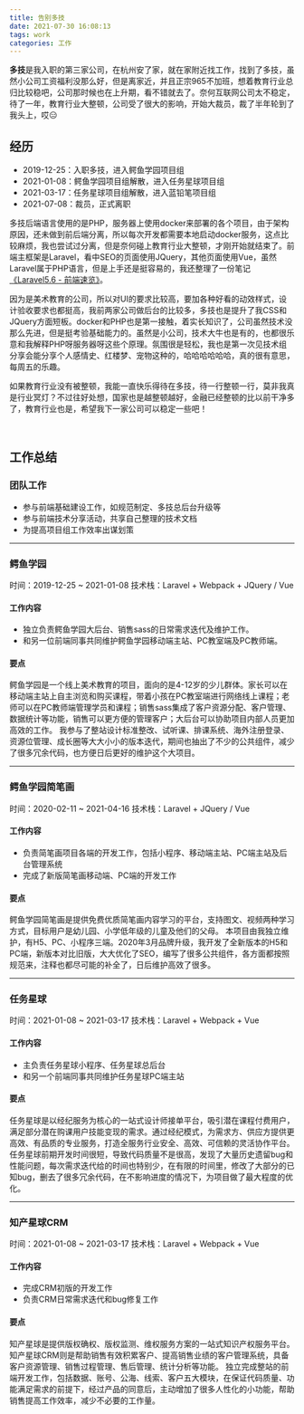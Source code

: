 ```yaml
---
title: 告别多技
date: 2021-07-30 16:08:13
tags: work
categories: 工作
---
```


**多技**是我入职的第三家公司，在杭州安了家，就在家附近找工作，找到了多技，虽然小公司工资福利没那么好，但是离家近，并且正宗965不加班，想着教育行业总归比较稳吧，公司那时候也在上升期，看不错就去了。奈何互联网公司太不稳定，待了一年，教育行业大整顿，公司受了很大的影响，开始大裁员，裁了半年轮到了我头上，哎😑
<!-- more -->


## 经历
- 2019-12-25：入职多技，进入鳄鱼学园项目组
- 2021-01-08：鳄鱼学园项目组解散，进入任务星球项目组
- 2021-03-17：任务星球项目组解散，进入蓝铅笔项目组
- 2021-07-08：裁员，正式离职

多技后端语言使用的是PHP，服务器上使用docker来部署的各个项目，由于架构原因，还未做到前后端分离，所以每次开发都需要本地启动docker服务，这点比较麻烦，我也尝试过分离，但是奈何碰上教育行业大整顿，才刚开始就结束了。前端主框架是Laravel，看中SEO的页面使用JQuery，其他页面使用Vue，虽然Laravel属于PHP语言，但是上手还是挺容易的，我还整理了一份笔记[《Laravel5.6 - 前端速览》](https://zhaoluting.github.io/tool-laravel/)。

因为是美术教育的公司，所以对UI的要求比较高，要加各种好看的动效样式，设计验收要求也都挺高，我前两家公司做后台的比较多，多技也是提升了我CSS和JQuery方面短板。docker和PHP也是第一接触，着实长知识了，公司虽然技术没那么先进，但是挺考验基础能力的。虽然是小公司，技术大牛也是有的，也都很乐意和我解释PHP呀服务器呀这些个原理。氛围很是轻松，我也是第一次见技术组分享会能分享个人感情史、红楼梦、宠物这种的，哈哈哈哈哈哈，真的很有意思，每周五的乐趣。

如果教育行业没有被整顿，我能一直快乐得待在多技，待一行整顿一行，莫非我真是行业冥灯？不过往好处想，国家也是越整顿越好，金融已经整顿的比以前干净多了，教育行业也是，希望我下一家公司可以稳定一些吧！


<br/>

## 工作总结

### 团队工作
- 参与前端基础建设工作，如规范制定、多技总后台升级等
- 参与前端技术分享活动，共享自己整理的技术文档
- 为提高项目组工作效率出谋划策

---
### 鳄鱼学园
时间：2019-12-25 ~ 2021-01-08
技术栈：Laravel + Webpack + JQuery / Vue
#### 工作内容
- 独立负责鳄鱼学园大后台、销售sass的日常需求迭代及维护工作。
- 和另一位前端同事共同维护鳄鱼学园移动端主站、PC教室端及PC教师端。

#### 要点
鳄鱼学园是一个线上美术教育的项目，面向的是4-12岁的少儿群体。家长可以在移动端主站上自主浏览和购买课程，带着小孩在PC教室端进行网络线上课程；老师可以在PC教师端管理学员和课程；销售sass集成了客户资源分配、客户管理、数据统计等功能，销售可以更方便的管理客户；大后台可以协助项目内部人员更加高效的工作。
我参与了整站设计标准整改、试听课、排课系统、海外注册登录、资源位管理、成长圈等大大小小的版本迭代，期间也抽出了不少的公共组件，减少了很多冗余代码，也方便日后更好的维护这个大项目。


---
### 鳄鱼学园简笔画
时间：2020-02-11 ~ 2021-04-16
技术栈：Laravel + JQuery / Vue
#### 工作内容
- 负责简笔画项目各端的开发工作，包括小程序、移动端主站、PC端主站及后台管理系统
- 完成了新版简笔画移动端、PC端的开发工作

#### 要点
鳄鱼学园简笔画是提供免费优质简笔画内容学习的平台，支持图文、视频两种学习方式，目标用户是幼儿园、小学低年级的儿童及他们的父母。
本项目由我独立维护，有H5、PC、小程序三端。2020年3月品牌升级，我开发了全新版本的H5和PC端，新版本对比旧版，大大优化了SEO，编写了很多公共组件，各方面都按照规范来，注释也都尽可能的补全了，日后维护高效了很多。

---
### 任务星球
时间：2021-01-08 ~ 2021-03-17
技术栈：Laravel + Webpack + Vue
#### 工作内容
- 主负责任务星球小程序、任务星球总后台
- 和另一个前端同事共同维护任务星球PC端主站

#### 要点
任务星球是以经纪服务为核心的一站式设计师接单平台，吸引潜在课程付费用户，满足部分潜在购课用户技能变现的需求。通过经纪模式，为需求方、供应方提供更高效、有品质的专业服务，打造全服务行业安全、高效、可信赖的灵活协作平台。
任务星球前期开发时间很短，导致代码质量不是很高，发现了大量历史遗留bug和性能问题，每次需求迭代给的时间也特别少，在有限的时间里，修改了大部分的已知bug，删去了很多冗余代码，在不影响进度的情况下，为项目做了最大程度的优化。

---
### 知产星球CRM
时间：2021-01-08 ~ 2021-03-17
技术栈：Laravel + Webpack + Vue
#### 工作内容
- 完成CRM初版的开发工作
- 负责CRM日常需求迭代和bug修复工作

#### 要点
知产星球是提供版权确权、版权监测、维权服务方案的一站式知识产权服务平台。知产星球CRM则是帮助销售有效积累客户、提高销售业绩的客户管理系统，具备客户资源管理、销售过程管理、售后管理、统计分析等功能。
独立完成整站的前端开发工作，包括数据、账号、公海、线索、客户五大模块，在保证代码质量、功能满足需求的前提下，经过产品的同意后，主动增加了很多人性化的小功能，帮助销售提高工作效率，减少不必要的工作量。
